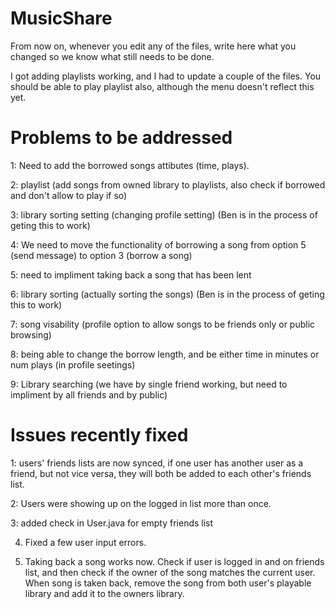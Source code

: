 MusicShare
==========

From now on, whenever you edit any of the files, write here what you changed so we know what still needs to be done.

I got adding playlists working, and I had to update a couple of the files. You should be able to play playlist also, although the menu doesn't reflect this yet.


Problems to be addressed
=====================

1: Need to add the borrowed songs attibutes (time, plays). 

2: playlist (add songs from owned library to playlists, also check if borrowed and don't allow to play if so)

3: library sorting setting (changing profile setting) (Ben is in the process of geting this to work)

4: We need to move the functionality of borrowing a song from option 5 (send message) to option 3 (borrow a song)

5: need to impliment taking back a song that has been lent

6: library sorting (actually sorting the songs) (Ben is in the process of geting this to work)

7: song visability (profile option to allow songs to be friends only or public browsing)

8: being able to change the borrow length, and be either time in minutes or num plays (in profile seetings)

9: Library searching (we have by single friend working, but need to impliment by all friends and by public)


Issues recently fixed
=====================

1: users' friends lists are now synced, if one user has another user as a friend, but not vice versa,
they will both be added to each other's friends list.

2: Users were showing up on the logged in list more than once.

3: added check in User.java for empty friends list

4. Fixed a few user input errors. 

5. Taking back a song works now. Check if user is logged in and on friends list, and then check if the owner of the song matches the current user. When song is taken back, remove the song from both user's playable library and add it to the owners library.
